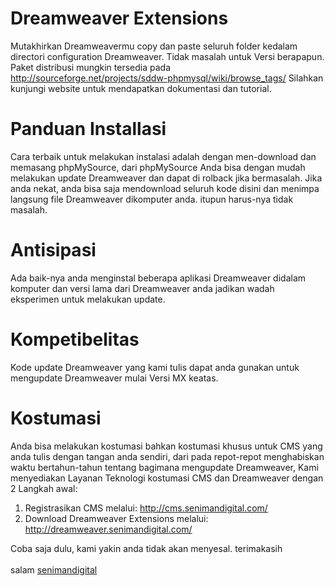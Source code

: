 # Dreamweaver Extensions
Mutakhirkan Dreamweavermu copy dan paste seluruh folder kedalam directori configuration Dreamweaver. Tidak masalah untuk Versi berapapun. Paket distribusi mungkin tersedia pada http://sourceforge.net/projects/sddw-phpmysql/wiki/browse_tags/ Silahkan kunjungi website untuk mendapatkan dokumentasi dan tutorial.

# Panduan Installasi
Cara terbaik untuk melakukan instalasi adalah dengan men-download dan memasang phpMySource, dari phpMySource Anda bisa dengan mudah melakukan update Dreamweaver dan dapat di rolback jika bermasalah. Jika anda nekat, anda bisa saja mendownload seluruh kode disini dan menimpa langsung file Dreamweaver dikomputer anda. itupun harus-nya tidak masalah.

# Antisipasi
Ada baik-nya anda menginstal beberapa aplikasi Dreamweaver didalam komputer dan versi lama dari Dreamweaver anda jadikan wadah eksperimen untuk melakukan update.

# Kompetibelitas
Kode update Dreamweaver yang kami tulis dapat anda gunakan untuk mengupdate Dreamweaver mulai Versi MX keatas.

# Kostumasi
Anda bisa melakukan kostumasi bahkan kostumasi khusus untuk CMS yang anda tulis dengan tangan anda sendiri, dari pada repot-repot menghabiskan waktu bertahun-tahun tentang bagimana mengupdate Dreamweaver, Kami menyediakan Layanan Teknologi kostumasi CMS dan Dreamweaver dengan 2 Langkah awal:
<ol>
  <li>Registrasikan CMS melalui: <a href="http://cms.senimandigital.com/">http://cms.senimandigital.com/</a></li>
  <li>Download Dreamweaver Extensions melalui: <a href="http://dreamweaver.senimandigital.com/">http://dreamweaver.senimandigital.com/</a></li>
</ol>
Coba saja dulu, kami yakin anda tidak akan menyesal. terimakasih
<br /><br />
salam <a href="http://senimandigital.com/">senimandigital</a>
